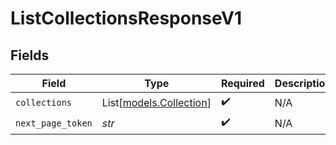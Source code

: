 # ListCollectionsResponseV1


## Fields

| Field                                              | Type                                               | Required                                           | Description                                        |
| -------------------------------------------------- | -------------------------------------------------- | -------------------------------------------------- | -------------------------------------------------- |
| `collections`                                      | List[[models.Collection](../models/collection.md)] | :heavy_check_mark:                                 | N/A                                                |
| `next_page_token`                                  | *str*                                              | :heavy_check_mark:                                 | N/A                                                |